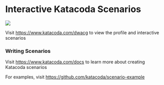 # Interactive Katacoda Scenarios

[![](http://shields.katacoda.com/katacoda/dwacg/count.svg)](https://www.katacoda.com/dwacg "Get your profile on Katacoda.com")

Visit https://www.katacoda.com/dwacg to view the profile and interactive scenarios

### Writing Scenarios
Visit https://www.katacoda.com/docs to learn more about creating Katacoda scenarios

For examples, visit https://github.com/katacoda/scenario-example
